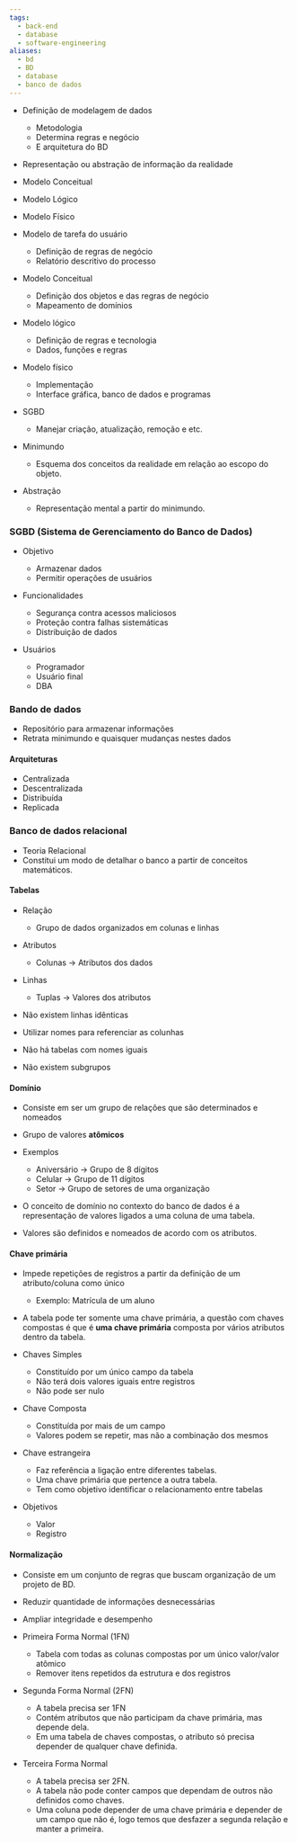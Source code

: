 ```yaml
---
tags:
  - back-end
  - database
  - software-engineering
aliases:
  - bd
  - BD
  - database
  - banco de dados
---
```

- Definição de modelagem de dados
	- Metodologia
	- Determina regras e negócio
	- E arquitetura do BD

- Representação ou abstração de informação da realidade

- Modelo Conceitual
- Modelo Lógico
- Modelo Físico

- Modelo de tarefa do usuário
	- Definição de regras de negócio
	- Relatório descritivo do processo

- Modelo Conceitual
	- Definição dos objetos e das regras de negócio
	- Mapeamento de domínios

- Modelo lógico
	- Definição de regras e tecnologia
	- Dados, funções e regras

- Modelo físico
	- Implementação
	- Interface gráfica, banco de dados e programas

- SGBD
	- Manejar criação, atualização, remoção e etc.

- Minimundo
	- Esquema dos conceitos da realidade em relação ao escopo do objeto.

- Abstração
	- Representação mental a partir do minimundo.

### SGBD (Sistema de Gerenciamento do Banco de Dados)

- Objetivo
	- Armazenar dados
	- Permitir operações de usuários

- Funcionalidades
	- Segurança contra acessos maliciosos
	- Proteção contra falhas sistemáticas
	- Distribuição de dados

- Usuários
	- Programador
	- Usuário final
	- DBA

### Bando de dados

- Repositório para armazenar informações
- Retrata minimundo e quaisquer mudanças nestes dados

#### Arquiteturas

- Centralizada
- Descentralizada
- Distribuída
- Replicada

### Banco de dados relacional

- Teoria Relacional
- Constitui um modo de detalhar o banco a partir de conceitos matemáticos.

#### Tabelas

- Relação
	- Grupo de dados organizados em colunas e linhas
- Atributos
	- Colunas -> Atributos dos dados
- Linhas
	- Tuplas -> Valores dos atributos

- Não existem linhas idênticas
- Utilizar nomes para referenciar as colunhas
- Não há tabelas com nomes iguais
- Não existem subgrupos

#### Domínio

- Consiste em ser um grupo de relações que são determinados e nomeados
- Grupo de valores **atômicos** 

- Exemplos
	- Aniversário -> Grupo de 8 dígitos
	- Celular -> Grupo de 11 dígitos
	- Setor -> Grupo de setores de uma organização

- O conceito de domínio no contexto do banco de dados é a representação de valores ligados a uma coluna de uma tabela.

- Valores são definidos e nomeados de acordo com os atributos.

#### Chave primária

- Impede repetições de registros a partir da definição de um atributo/coluna como único
	- Exemplo: Matrícula de um aluno

- A tabela pode ter somente uma chave primária, a questão com chaves compostas é que é **uma chave primária** composta por vários atributos dentro da tabela.

- Chaves Simples
	- Constituído por um único campo da tabela
	- Não terá dois valores iguais entre registros
	- Não pode ser nulo

- Chave Composta
	- Constituída por mais de um campo
	- Valores podem se repetir, mas não a combinação dos mesmos

- Chave estrangeira
	- Faz referência a ligação entre diferentes tabelas.
	- Uma chave primária que pertence a outra tabela.
	- Tem como objetivo identificar o relacionamento entre tabelas

- Objetivos
	- Valor
	- Registro

#### Normalização

- Consiste em um conjunto de regras que buscam organização de um projeto de BD.
- Reduzir quantidade de informações desnecessárias
- Ampliar integridade e desempenho

- Primeira Forma Normal (1FN)
	- Tabela com todas as colunas compostas por um único valor/valor atômico
	- Remover itens repetidos da estrutura e dos registros

- Segunda Forma Normal (2FN)
	- A tabela precisa ser 1FN
	- Contém atributos que não participam da chave primária, mas depende dela.
	- Em uma tabela de chaves compostas, o atributo só precisa depender de qualquer chave definida.

- Terceira Forma Normal
	- A tabela precisa ser 2FN.
	- A tabela não pode conter campos que dependam de outros não definidos como chaves.
	- Uma coluna pode depender de uma chave primária e depender de um campo que não é, logo temos que desfazer a segunda relação e manter a primeira.